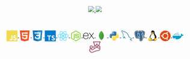 <div align="center">
  <a href="https://github.com/flpdorea">
  <img src="https://github-readme-stats.vercel.app/api?username=flpdorea&show_icons=false&theme=graywhite&include_all_commits=true&count_private=true&hide_rank=true&hide_border=true&disable_animations=true"/>
  <img src="https://github-readme-stats.vercel.app/api/top-langs/?username=flpdorea&langs_count=6&theme=graywhite&hide_border=true&disable_animations=true"/>
</div>
  
##
<div align="center">
  <div style="display: inline_block"><br>
    <img align="center" alt="JavaScript" height="30" width="30" src="https://raw.githubusercontent.com/devicons/devicon/master/icons/javascript/javascript-plain.svg">
    <img align="center" alt="HTML" height="30" width="30" src="https://raw.githubusercontent.com/devicons/devicon/master/icons/html5/html5-original.svg">
    <img align="center" alt="CSS" height="30" width="30" src="https://raw.githubusercontent.com/devicons/devicon/master/icons/css3/css3-original.svg">
    <img align="center" alt="TypeScript" height="30" width="30" src="https://raw.githubusercontent.com/devicons/devicon/master/icons/typescript/typescript-original.svg">
    <img align="center" alt="React" height="30" width="30" src="https://raw.githubusercontent.com/devicons/devicon/master/icons/react/react-original.svg">
    <img align="center" alt="NodeJS" height="30" width="30" src="https://raw.githubusercontent.com/devicons/devicon/master/icons/nodejs/nodejs-original.svg">
    <img align="center" alt="Express" height="30" width="30" src="https://raw.githubusercontent.com/devicons/devicon/master/icons/express/express-original.svg">
    <img align="center" alt="MongoDB" height="30" width="30" src="https://raw.githubusercontent.com/devicons/devicon/master/icons/mongodb/mongodb-original.svg">
    <img align="center" alt="Python" height="30" width="30" src="https://raw.githubusercontent.com/devicons/devicon/master/icons/python/python-original.svg">
    <img align="center" alt="MySQL" height="30" width="30" src="https://raw.githubusercontent.com/devicons/devicon/master/icons/mysql/mysql-original.svg">
    <img align="center" alt="PostgreSQL" height="30" width="30" src="https://raw.githubusercontent.com/devicons/devicon/master/icons/postgresql/postgresql-original.svg">
    <img align="center" alt="Linux" height="30" width="30" src="https://raw.githubusercontent.com/devicons/devicon/master/icons/linux/linux-original.svg">
    <img align="center" alt="Ubuntu" height="30" width="30" src="https://raw.githubusercontent.com/devicons/devicon/master/icons/ubuntu/ubuntu-plain.svg">
    <img align="center" alt="Docker" height="30" width="30" src="https://raw.githubusercontent.com/devicons/devicon/master/icons/docker/docker-plain.svg">
    <img align="center" alt="Jest" height="30" width="30" src="https://raw.githubusercontent.com/devicons/devicon/master/icons/jest/jest-plain.svg">
  </div>
</div>

